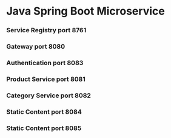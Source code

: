 # Java Spring Boot Microservice
### Service Registry port 8761
### Gateway  port 8080
### Authentication  port 8083
### Product Service  port 8081
### Category Service  port 8082
### Static Content  port 8084
### Static Content  port 8085